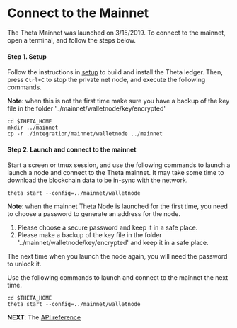 # Connect to the Mainnet

The Theta Mainnet was launched on 3/15/2019. To connect to the mainnet, open a terminal, and follow the steps below.

#### Step 1. Setup
Follow the instructions in [setup](./setup.md) to build and install the Theta ledger. Then, press `Ctrl+C` to stop the private net node, and execute the following commands.

**Note**: when this is not the first time make sure you have a backup of the key file in the folder '../mainnet/walletnode/key/encrypted'
```
cd $THETA_HOME
mkdir ../mainnet
cp -r ./integration/mainnet/walletnode ../mainnet
```

#### Step 2. Launch and connect to the mainnet
Start a screen or tmux session, and use the following commands to launch a launch a node and connect to the Theta mainnet. It may take some time to download the blockchain data to be in-sync with the network.
```
theta start --config=../mainnet/walletnode
```
**Note**: when the mainnet Theta Node is launched for the first time, you need to choose a password to generate an address for the node. 
1. Please choose a secure password and keep it in a safe place.
2. Please make a backup of the key file in the folder '../mainnet/walletnode/key/encrypted' and keep it in a safe place.

The next time when you launch the node again, you will need the password to unlock it.


Use the following commands to launch and connect to the mainnet the next time.
```
cd $THETA_HOME
theta start --config=../mainnet/walletnode
```


**NEXT**: The [API reference](https://github.com/thetatoken/theta-mainnet-integration-guide/blob/master/docs/api.md#api-reference)
